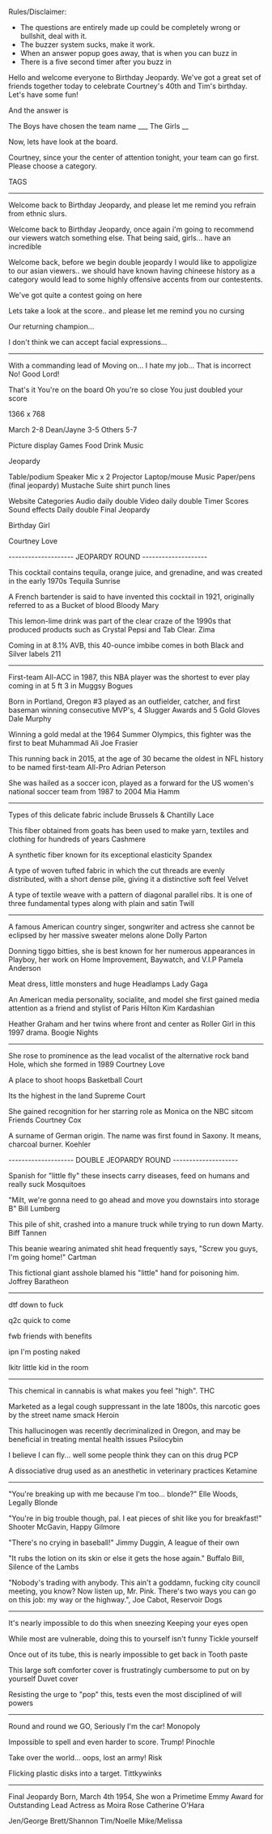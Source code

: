 Rules/Disclaimer:
* The questions are entirely made up could be completely wrong or bullshit, deal with it.
* The buzzer system sucks, make it work.
* When an answer popup goes away, that is when you can buzz in
* There is a five second timer after you buzz in

Hello and welcome everyone to Birthday Jeopardy.
We've got a great set of friends together today to celebrate Courtney's 40th and Tim's birthday.
Let's have some fun!

And the answer is

The Boys have chosen the team name ___
The Girls __

Now, lets have look at the board.

Courtney, since your the center of attention tonight, your team can go first.
Please choose a category.

TAGS

-------------------------------------------

Welcome back to Birthday Jeopardy, and please let me remind you refrain from ethnic slurs.

Welcome back to Birthday Jeopardy, once again i'm going to recommend our viewers watch something else.
That being said, girls... have an incredible

Welcome back, before we begin double jeopardy I would like to appoligize to our asian viewers.. we should have known
having chineese history as a category would lead to some highly offensive accents from our contestents.

We've got quite a contest going on here

Lets take a look at the score.. and please let me remind you no cursing

Our returning champion...

I don't think we can accept facial expressions...

-------------------------------------------


With a commanding lead of
Moving on...
I hate my job...
That is incorrect
No! Good Lord!

That's it
You're on the board
Oh you're so close
You just doubled your score

1366 x 768

March 2-8
Dean/Jayne 3-5
Others 5-7


Picture display
Games
Food
Drink
Music

Jeopardy

Table/podium
Speaker
Mic x 2
Projector
Laptop/mouse
Music
Paper/pens (final jeopardy)
Mustache
Suite shirt
punch lines

Website
Categories
Audio daily double
Video daily double
Timer
Scores
Sound effects
Daily double
Final Jeopardy

Birthday Girl

Courtney Love

-------------------- JEOPARDY ROUND --------------------

This cocktail contains tequila, orange juice, and grenadine, and was created in the early 1970s
Tequila Sunrise

A French bartender is said to have invented this cocktail in 1921, originally referred to as a Bucket of blood
Bloody Mary

This lemon-lime drink was part of the clear craze of the 1990s that produced products such as Crystal Pepsi and Tab Clear.
Zima

Coming in at 8.1% AVB, this 40-ounce imbibe comes in both Black and Silver labels
211

---------------------

First-team All-ACC in 1987, this NBA player was the shortest to ever play coming in at 5 ft 3 in
Muggsy Bogues

Born in Portland, Oregon #3 played as an outfielder, catcher, and first baseman winning consecutive MVP's, 4 Slugger Awards and 5 Gold Gloves
Dale Murphy

Winning a gold medal at the 1964 Summer Olympics, this fighter was the first to beat Muhammad Ali
Joe Frasier

This running back in 2015, at the age of 30 became the oldest in NFL history to be named first-team All-Pro
Adrian Peterson

She was hailed as a soccer icon, played as a forward for the US women's national soccer team from 1987 to 2004
Mia Hamm

---------------------

Types of this delicate fabric include Brussels & Chantilly
Lace

This fiber obtained from goats has been used to make yarn, textiles and clothing for hundreds of years
Cashmere

A synthetic fiber known for its exceptional elasticity
Spandex

A type of woven tufted fabric in which the cut threads are evenly distributed, with a short dense pile, giving it a distinctive soft feel
Velvet

A type of textile weave with a pattern of diagonal parallel ribs. It is one of three fundamental types along with plain and satin
Twill

---------------------

A famous American country singer, songwriter and actress she cannot be eclipsed by her massive sweater melons alone
Dolly Parton

Donning tiggo bitties, she is best known for her numerous appearances in Playboy, her work on Home Improvement, Baywatch, and V.I.P
Pamela Anderson

Meat dress, little monsters and huge Headlamps
Lady Gaga

An American media personality, socialite, and model she first gained media attention as a friend and stylist of Paris Hilton
Kim Kardashian

Heather Graham and her twins where front and center as Roller Girl in this 1997 drama.
Boogie Nights

---------------------

She rose to prominence as the lead vocalist of the alternative rock band Hole, which she formed in 1989
Courtney Love

A place to shoot hoops
Basketball Court

Its the highest in the land
Supreme Court

She gained recognition for her starring role as Monica on the NBC sitcom Friends
Courtney Cox

A surname of German origin. The name was first found in Saxony. It means, charcoal burner.
Koehler


-------------------- DOUBLE JEOPARDY ROUND --------------------


Spanish for "little fly" these insects carry diseases, feed on humans and really suck
Mosquitoes

"Milt, we\'re gonna need to go ahead and move you downstairs into storage B"
Bill Lumberg

This pile of shit, crashed into a manure truck while trying to run down Marty.
Biff Tannen

This beanie wearing animated shit head frequently says, "Screw you guys, I'm going home!"
Cartman

This fictional giant asshole blamed his "little" hand for poisoning him.
Joffrey Baratheon

---------------------

dtf
down to fuck

q2c
quick to come

fwb
friends with benefits

ipn
I'm posting naked

lkitr
little kid in the room

---------------------

This chemical in cannabis is what makes you feel "high".
THC

Marketed as a legal cough suppressant in the late 1800s, this narcotic goes by the street name smack
Heroin

This hallucinogen was recently decriminalized in Oregon, and may be beneficial in treating mental health issues
Psilocybin

I believe I can fly... well some people think they can on this drug
PCP

A dissociative drug used as an anesthetic in veterinary practices
Ketamine

---------------------

"You're breaking up with me because I'm too... blonde?"
Elle Woods, Legally Blonde

"You're in big trouble though, pal. I eat pieces of shit like you for breakfast!"
Shooter McGavin, Happy Gilmore

"There's no crying in baseball!"
Jimmy Duggin, A league of their own

"It rubs the lotion on its skin or else it gets the hose again."
Buffalo Bill, Silence of the Lambs

"Nobody's trading with anybody. This ain't a goddamn, fucking city council meeting, you know? Now listen up, Mr. Pink. There's two ways you can go on this job: my way or the highway.",
Joe Cabot, Reservoir Dogs


---------------------

It's nearly impossible to do this when sneezing
Keeping your eyes open

While most are vulnerable, doing this to yourself isn't funny
Tickle yourself

Once out of its tube, this is nearly impossible to get back in
Tooth paste

This large soft comforter cover is frustratingly cumbersome to put on by yourself
Duvet cover

Resisting the urge to "pop" this, tests even the most disciplined of will powers

---------------------

Round and round we GO, Seriously I'm the car!
Monopoly

Impossible to spell and even harder to score. Trump!
Pinochle

Take over the world... oops, lost an army!
Risk

Flicking plastic disks into a target.
Tittkywinks


--------------------------------------------------------------------------------------------------------------

Final Jeopardy
Born, March 4th 1954, She won a Primetime Emmy Award for Outstanding Lead Actress as Moira Rose
Catherine O'Hara

Jen/George
Brett/Shannon
Tim/Noelle
Mike/Melissa
